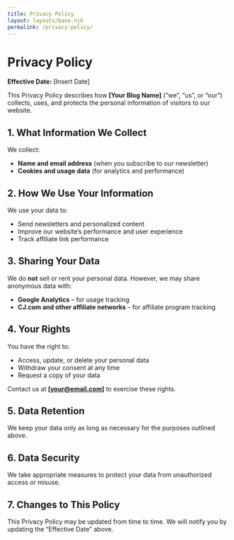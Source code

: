 ```yaml
---
title: Privacy Policy
layout: layouts/base.njk
permalink: /privacy-policy/
---
```


# Privacy Policy

**Effective Date:** [Insert Date]

This Privacy Policy describes how **[Your Blog Name]** (“we”, “us”, or “our”) collects, uses, and protects the personal information of visitors to our website.

## 1. What Information We Collect

We collect:

- **Name and email address** (when you subscribe to our newsletter)
- **Cookies and usage data** (for analytics and performance)

## 2. How We Use Your Information

We use your data to:

- Send newsletters and personalized content
- Improve our website’s performance and user experience
- Track affiliate link performance

## 3. Sharing Your Data

We do **not** sell or rent your personal data. However, we may share anonymous data with:

- **Google Analytics** – for usage tracking
- **CJ.com and other affiliate networks** – for affiliate program tracking

## 4. Your Rights

You have the right to:

- Access, update, or delete your personal data
- Withdraw your consent at any time
- Request a copy of your data

Contact us at **[your@email.com]** to exercise these rights.

## 5. Data Retention

We keep your data only as long as necessary for the purposes outlined above.

## 6. Data Security

We take appropriate measures to protect your data from unauthorized access or misuse.

## 7. Changes to This Policy

This Privacy Policy may be updated from time to time. We will notify you by updating the “Effective Date” above.
